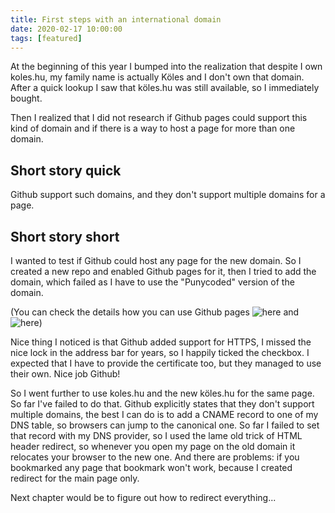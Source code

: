 ```yaml
---
title: First steps with an international domain
date: 2020-02-17 10:00:00
tags: [featured]
---
```


At the beginning of this year I bumped into the realization that despite I own koles.hu, my family name is actually Köles and I don't own that domain. After a quick lookup I saw that köles.hu was still available, so I immediately bought.

Then I realized that I did not research if Github pages could support this kind of domain and if there is a way to host a page for more than one domain.

## Short story quick
Github support such domains, and they don't support multiple domains for a page.

## Short story short

I wanted to test if Github could host any page for the new domain. So I created a new repo and enabled Github pages for it, then I tried to add the domain, which failed as I have to use the "Punycoded" version of the domain.

(You can check the details how you can use Github pages ![here](/2016/almost-free-webhosting/) and ![here](https://pages.github.com))

Nice thing I noticed is that Github added support for HTTPS, I missed the nice lock in the address bar for years, so I happily ticked the checkbox.
I expected that I have to provide the certificate too, but they managed to use their own. Nice job Github!

So I went further to use koles.hu and the new köles.hu for the same page. So far I've failed to do that. Github explicitly states that they don't support multiple domains, the best I can do is to add a CNAME record to one of my DNS table, so browsers can jump to the canonical one. So far I failed to set that record with my DNS provider, so I used the lame old trick of HTML header redirect, so whenever you open my page on the old domain it relocates your browser to the new one.
And there are problems: if you bookmarked any page that bookmark won't work, because I created redirect for the main page only.

Next chapter would be to figure out how to redirect everything...
